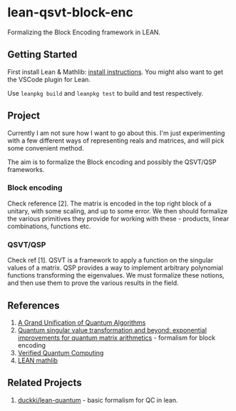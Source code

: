 # lean-qsvt-block-enc
Formalizing the Block Encoding framework in LEAN.

## Getting Started
First install Lean & Mathlib: [install instructions](https://leanprover-community.github.io/get_started.html). You might also want to get the VSCode plugin for Lean.

Use `leanpkg build` and `leanpkg test` to build and test respectively.

## Project
Currently I am not sure how I want to go about this. I'm just experimenting with a few different ways of representing reals and matrices, and will pick some convenient method.

The aim is to formalize the Block encoding and possibly the QSVT/QSP frameworks.

### Block encoding
Check reference [2]. The matrix is encoded in the top right block of a unitary, with some scaling, and up to some error. We then should formalize the various primitives they provide for working with these - products, linear combinations, functions etc.

### QSVT/QSP
Check ref [1]. QSVT is a framework to apply a function on the singular values of a matrix. QSP provides a way to implement arbitrary polynomial functions transforming the eigenvalues.
We must formalize these notions, and then use them to prove the various results in the field.

## References
1. [A Grand Unification of Quantum Algorithms](https://arxiv.org/abs/2105.02859)
1. [Quantum singular value transformation and beyond: exponential improvements for quantum matrix arithmetics](https://arxiv.org/abs/1806.01838) - formalism for block encoding
1. [Verified Quantum Computing](https://www.cs.umd.edu/~rrand/vqc/index.html)
1. [LEAN mathlib](https://leanprover-community.github.io/mathlib_docs/)

## Related Projects
1. [duckki/lean-quantum](https://github.com/duckki/lean-quantum) - basic formalism for QC in lean.
